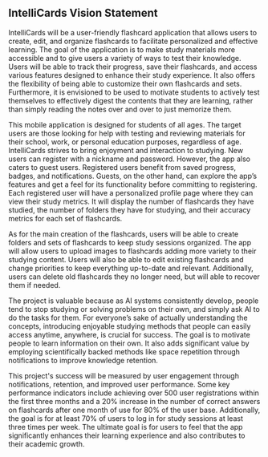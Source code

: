 ## IntelliCards Vision Statement

IntelliCards will be a user-friendly flashcard application that allows users to create, edit, and organize flashcards to facilitate personalized and effective learning. The goal of the application is to make study materials more accessible and to give users a variety of ways to test their knowledge. Users will be able to track their progress, save their flashcards, and access various features designed to enhance their study experience. It also offers the flexibility of being able to customize their own flashcards and sets. Furthermore, it is envisioned to be used to motivate students to actively test themselves to effectively digest the contents that they are learning, rather than simply reading the notes over and over to just memorize them.

This mobile application is designed for students of all ages. The target users are those looking for help with testing and reviewing materials for their school, work, or personal education purposes, regardless of age. IntelliCards strives to bring enjoyment and interaction to studying. New users can register with a nickname and password. However, the app also caters to guest users. Registered users benefit from saved progress, badges, and notifications. Guests, on the other hand, can explore the app’s features and get a feel for its functionality before committing to registering. Each registered user will have a personalized profile page where they can view their study metrics. It will display the number of flashcards they have studied, the number of folders they have for studying, and their accuracy metrics for each set of flashcards.

As for the main creation of the flashcards, users will be able to create folders and sets of flashcards to keep study sessions organized. The app will allow users to upload images to flashcards adding more variety to their studying content. Users will also be able to edit existing flashcards and change priorities to keep everything up-to-date and relevant. Additionally, users can delete old flashcards they no longer need, but will able to recover them if needed.

The project is valuable because as AI systems consistently develop, people tend to stop studying or solving problems on their own, and simply ask AI to do the tasks for them. For everyone’s sake of actually understanding the concepts, introducing enjoyable studying methods that people can easily access anytime, anywhere, is crucial for success. The goal is to motivate people to learn information on their own. It also adds significant value by employing scientifically backed methods like space repetition through notifications to improve knowledge retention.

This project's success will be measured by user engagement through notifications, retention, and improved user performance. Some key performance indicators include achieving over 500 user registrations within the first three months and a 20% increase in the number of correct answers on flashcards after one month of use for 80% of the user base. Additionally, the goal is for at least 70% of users to log in for study sessions at least three times per week. The ultimate goal is for users to feel that the app significantly enhances their learning experience and also contributes to their academic growth.